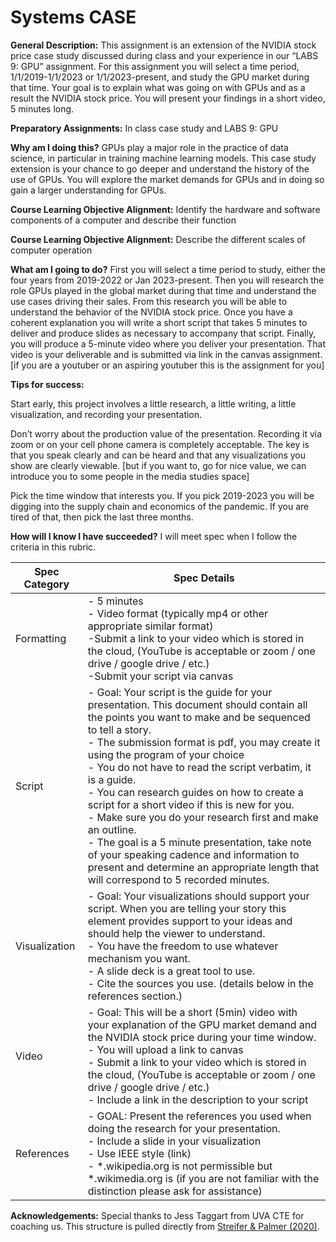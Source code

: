 # Systems CASE

**General Description:** This assignment is an extension of the NVIDIA stock price case study discussed during class and your experience in our “LABS 9: GPU” assignment. For this assignment you will select a time period, 1/1/2019-1/1/2023 or 1/1/2023-present, and study the GPU market during that time. Your goal is to explain what was going on with GPUs and as a result the NVIDIA stock price. You will present your findings in a short video, 5 minutes long.  

 
**Preparatory Assignments:** In class case study and LABS 9: GPU 

**Why am I doing this?** GPUs play a major role in the practice of data science, in particular in training machine learning models. This case study extension is your chance to go deeper and understand the history of the use of GPUs. You will explore the market demands for GPUs and in doing so gain a larger understanding for GPUs. 

 

**Course Learning Objective Alignment:** Identify the hardware and software components of a computer and describe their function 

**Course Learning Objective Alignment:** Describe the different scales of computer operation 

 

**What am I going to do?** First you will select a time period to study, either the four years from 2019-2022 or Jan 2023-present. Then you will research the role GPUs played in the global market during that time and understand the use cases driving their sales. From this research you will be able to understand the behavior of the NVIDIA stock price. Once you have a coherent explanation you will write a short script that takes 5 minutes to deliver and produce slides as necessary to accompany that script. Finally, you will produce a 5-minute video where you deliver your presentation. That video is your deliverable and is submitted via link in the canvas assignment. [if you are a youtuber or an aspiring youtuber this is the assignment for you] 

 

**Tips for success:**

Start early, this project involves a little research, a little writing, a little visualization, and recording your presentation. 

Don’t worry about the production value of the presentation. Recording it via zoom or on your cell phone camera is completely acceptable. The key is that you speak clearly and can be heard and that any visualizations you show are clearly viewable. [but if you want to, go for nice value, we can introduce you to some people in the media studies space] 

Pick the time window that interests you. If you pick 2019-2023 you will be digging into the supply chain and economics of the pandemic. If you are tired of that, then pick the last three months. 

  

**How will I know I have succeeded?** I will meet spec when I follow the criteria in this rubric. 

| Spec Category | Spec Details |
|---------------|--------------|
| Formatting    | - 5 minutes <br /> - Video format (typically mp4 or other appropriate similar format) <br /> -Submit a link to your video which is stored in the cloud, (YouTube is acceptable or zoom / one drive / google drive / etc.) <br /> -Submit your script via canvas <br /> |
| Script        | - Goal: Your script is the guide for your presentation. This document should contain all the points you want to make and be sequenced to tell a story. <br /> - The submission format is pdf, you may create it using the program of your choice <br /> - You do not have to read the script verbatim, it is a guide. <br /> - You can research guides on how to create a script for a short video if this is new for you. <br /> - Make sure you do your research first and make an outline. <br /> - The goal is a 5 minute presentation, take note of your speaking cadence and information to present and determine an appropriate length that will correspond to 5 recorded minutes. <br /> |
| Visualization | - Goal: Your visualizations should support your script. When you are telling your story this element provides support to your ideas and should help the viewer to understand. <br /> - You have the freedom to use whatever mechanism you want. <br /> - A slide deck is a great tool to use. <br /> - Cite the sources you use. (details below in the references section.) <br /> |
| Video         | - Goal: This will be a short (5min) video with your explanation of the GPU market demand and the NVIDIA stock price during your time window. <br /> - You will upload a link to canvas <br /> - Submit a link to your video which is stored in the cloud, (YouTube is acceptable or zoom / one drive / google drive / etc.)  <br /> - Include a link in the description to your script  <br /> |
| References    | - GOAL: Present the references you used when doing the research for your presentation. <br /> - Include a slide in your visualization  <br /> - Use IEEE style (link) <br /> - *.wikipedia.org is not permissible but *.wikimedia.org is (if you are not familiar with the distinction please ask for assistance) <br /> |

**Acknowledgements:** Special thanks to Jess Taggart from UVA CTE for coaching us. This structure is pulled directly from [Streifer & Palmer (2020)](https://cte.virginia.edu/blog/2020/12/04/alternative-grading-practices-support-both-equity-and-learning). 
